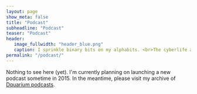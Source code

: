 ```yaml
---
layout: page
show_meta: false
title: "Podcast"
subheadline: "Podcast"
teaser: "Podcast"
header:
   image_fullwidth: "header_blue.png"
   caption: I sprinkle binary bits on my alphabits. <br>The cyberlife and times of Kayhan B, digital librarian extraordinaire, podcaster and all around nice guy.
permalink: "/podcast/"
---
```


Nothing to see here (yet). I'm currently planning on launching a new podcast sometime in 2015. In the meantime, please visit my archive of [Dquarium podcasts](/dquarium/).
